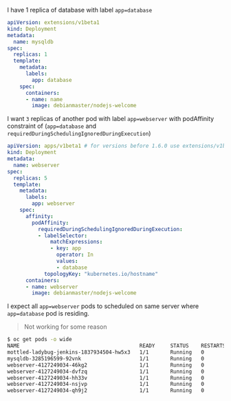 I have 1 replica of database with label `app=database`  
```yaml
apiVersion: extensions/v1beta1
kind: Deployment
metadata:
  name: mysqldb
spec:
  replicas: 1
  template:
    metadata:
      labels:
        app: database
    spec:
      containers:
      - name: name
        image: debianmaster/nodejs-welcome
 ```

I want `3` replicas of another pod with label `app=webserver` with podAffinity constraint of (`app=database` and `requiredDuringSchedulingIgnoredDuringExecution`)   

```yaml
apiVersion: apps/v1beta1 # for versions before 1.6.0 use extensions/v1beta1
kind: Deployment
metadata:
  name: webserver
spec:
  replicas: 5
  template:
    metadata:
      labels:
        app: webserver
    spec:
      affinity:
        podAffinity:
          requiredDuringSchedulingIgnoredDuringExecution:
          - labelSelector:
              matchExpressions:
              - key: app
                operator: In
                values:
                - database
            topologyKey: "kubernetes.io/hostname"
      containers:
      - name: webserver
        image: debianmaster/nodejs-welcome
 ```

I expect all `app=webserver` pods to scheduled on same server where `app=database` pod is residing.
> Not working for some reason

```sh
$ oc get pods -o wide
NAME                                       READY     STATUS    RESTARTS   AGE       IP           NODE
mottled-ladybug-jenkins-1837934504-hw5x3   1/1       Running   0          17m       10.28.3.20   gke-book-default-pool-86d13cb0-9bz5
mysqldb-3285196599-92vnk                   1/1       Running   0          1h        10.28.4.3    gke-book-default-pool-86d13cb0-22vv
webserver-4127249034-46kg2                 1/1       Running   0          17s       10.28.4.11   gke-book-default-pool-86d13cb0-22vv
webserver-4127249034-dvfzq                 1/1       Running   0          17s       10.28.4.14   gke-book-default-pool-86d13cb0-22vv
webserver-4127249034-hh33v                 1/1       Running   0          17s       10.28.4.12   gke-book-default-pool-86d13cb0-22vv
webserver-4127249034-nsjvp                 1/1       Running   0          17s       10.28.4.10   gke-book-default-pool-86d13cb0-22vv
webserver-4127249034-qh9j2                 1/1       Running   0          17s       10.28.4.13   gke-book-default-pool-86d13cb0-22vv
```
